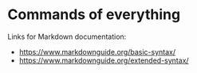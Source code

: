 # Commands of everything

Links for Markdown documentation:
- https://www.markdownguide.org/basic-syntax/
- https://www.markdownguide.org/extended-syntax/